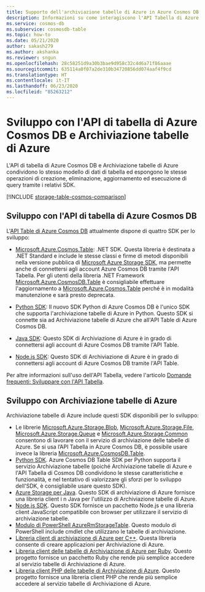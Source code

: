 ```yaml
---
title: Supporto dell'archiviazione tabelle di Azure in Azure Cosmos DB
description: Informazioni su come interagiscono l'API Tabella di Azure Cosmos DB e le tabelle di archiviazione di Azure tramite la condivisione dello stesso modello di dati della tabella e delle operazioni
ms.service: cosmos-db
ms.subservice: cosmosdb-table
ms.topic: how-to
ms.date: 05/21/2020
author: sakash279
ms.author: akshanka
ms.reviewer: sngun
ms.openlocfilehash: 28c58251d9a30b3bae9d958c32c4d6a71f86aaae
ms.sourcegitcommit: 635114a0f07a2de310b34720856dd074aaf4f9cd
ms.translationtype: HT
ms.contentlocale: it-IT
ms.lasthandoff: 06/23/2020
ms.locfileid: "85263212"
---
```

# <a name="developing-with-azure-cosmos-db-table-api-and-azure-table-storage"></a>Sviluppo con l'API di tabella di Azure Cosmos DB e Archiviazione tabelle di Azure

L'API di tabella di Azure Cosmos DB e Archiviazione tabelle di Azure condividono lo stesso modello di dati di tabella ed espongono le stesse operazioni di creazione, eliminazione, aggiornamento ed esecuzione di query tramite i relativi SDK.

[!INCLUDE [storage-table-cosmos-comparison](../../includes/storage-table-cosmos-comparison.md)]

## <a name="developing-with-the-azure-cosmos-db-table-api"></a>Sviluppo con l'API di tabella di Azure Cosmos DB

L'[API Table di Azure Cosmos DB](table-introduction.md) attualmente dispone di quattro SDK per lo sviluppo: 

* [Microsoft.Azure.Cosmos.Table](https://www.nuget.org/packages/Microsoft.Azure.Cosmos.Table): .NET SDK. Questa libreria è destinata a .NET Standard e include le stesse classi e firme di metodi disponibili nella versione pubblica di [Microsoft Azure Storage SDK](https://www.nuget.org/packages/WindowsAzure.Storage), ma permette anche di connettersi agli account Azure Cosmos DB tramite l'API Tabella. Per gli utenti della libreria .NET Framework [Microsoft.Azure.CosmosDB.Table](https://www.nuget.org/packages/Microsoft.Azure.CosmosDB.Table/) è consigliabile effettuare l'aggiornamento a [Microsoft.Azure.Cosmos.Table](https://www.nuget.org/packages/Microsoft.Azure.Cosmos.Table) perché è in modalità manutenzione e sarà presto deprecata.

* [Python SDK](table-sdk-python.md): Il nuovo SDK Python di Azure Cosmos DB è l'unico SDK che supporta l'archiviazione tabelle di Azure in Python. Questo SDK si connette sia ad Archiviazione tabelle di Azure che all'API Table di Azure Cosmos DB.

* [Java SDK](table-sdk-java.md): Questo SDK di Archiviazione di Azure è in grado di connettersi agli account di Azure Cosmos DB tramite l'API Table.

* [Node.js SDK](table-sdk-nodejs.md): Questo SDK di Archiviazione di Azure è in grado di connettersi agli account di Azure Cosmos DB tramite l'API Table.


Per altre informazioni sull'uso dell'API Tabella, vedere l'articolo [Domande frequenti: Sviluppare con l'API Tabella](table-api-faq.md).

## <a name="developing-with-azure-table-storage"></a>Sviluppo con Archiviazione tabelle di Azure

Archiviazione tabelle di Azure include questi SDK disponibili per lo sviluppo:

- Le librerie [Microsoft.Azure.Storage.Blob](https://www.nuget.org/packages/Microsoft.Azure.Storage.Blob/), [Microsoft.Azure.Storage.File](https://www.nuget.org/packages/Microsoft.Azure.Storage.File/), [Microsoft.Azure.Storage.Queue](https://www.nuget.org/packages/Microsoft.Azure.Storage.Queue/) e [Microsoft.Azure.Storage.Common](https://www.nuget.org/packages/Microsoft.Azure.Storage.Common/) consentono di lavorare con il servizio di archiviazione delle tabelle di Azure. Se si usa l’API Tabella in Azure Cosmos DB, è possibile usare invece la libreria [Microsoft.Azure.CosmosDB.Table](https://www.nuget.org/packages/Microsoft.Azure.CosmosDB.Table/).
- [Python SDK](https://github.com/Azure/azure-cosmos-table-python). Azure Cosmos DB Table SDK per Python supporta il servizio Archiviazione tabelle (poiché Archiviazione tabelle di Azure e l'API Tabella di Cosmos DB condividono le stesse caratteristiche e funzionalità, e nel tentativo di valorizzare gli sforzi per lo sviluppo dell'SDK, è consigliabile usare questo SDK).
- [Azure Storage per Java](https://github.com/azure/azure-storage-java). Questo SDK di archiviazione di Azure fornisce una libreria client i n Java per l'utilizzo di Archiviazione tabelle di Azure.
- [Node.js SDK](https://github.com/Azure/azure-storage-node). Questo SDK fornisce un pacchetto Node.js e una libreria client JavaScript compatibile con browser per utilizzare il servizio di archiviazione tabelle.
- [Modulo di PowerShell AzureRmStorageTable](https://www.powershellgallery.com/packages/AzureRmStorageTable). Questo modulo di PowerShell include cmdlet che utilizzano le tabelle di archiviazione.
- [Libreria client di archiviazione di Azure per C++](https://github.com/Azure/azure-storage-cpp/). Questa libreria consente di creare applicazioni per Archiviazione di Azure.
- [Libreria client delle tabelle di Archiviazione di Azure per Ruby](https://github.com/azure/azure-storage-ruby/tree/master/table). Questo progetto fornisce un pacchetto Ruby che rende più semplice accedere al servizio tabelle di Archiviazione di Azure.
- [Libreria client PHP delle tabelle di Archiviazione di Azure](https://github.com/Azure/azure-storage-php/tree/master/azure-storage-table). Questo progetto fornisce una libreria client PHP che rende più semplice accedere al servizio tabelle di Archiviazione di Azure.


   






